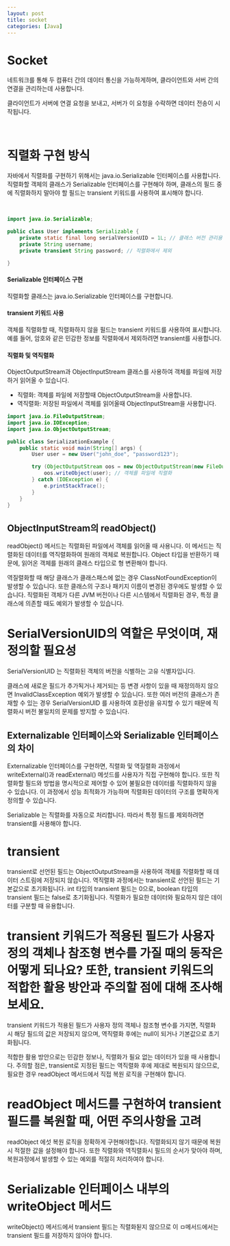 ```yaml
---
layout: post
title: socket
categories: [Java]
---
```



# Socket
네트워크를 통해 두 컴퓨터 간의 데이터 통신을 가능하게하며, 클라이언트와 서버 간의 연결을 관리하는데 사용합니다.

클라이언트가 서버에 연결 요청을 보내고, 서버가 이 요청을 수락하면 데이터 전송이 시작됩니다.



<br>


# 직렬화 구현 방식
자바에서 직렬화를 구현하기 위해서는 java.io.Serializable 인터페이스를 사용합니다. 
직렬화할 객체의 클래스가 Serializable 인터페이스를 구현해야 하며, 클래스의 필드 중에 직렬화하지 말아야 할 필드는 transient 키워드를 사용하여 표시해야 합니다.


<br>


```java
import java.io.Serializable;

public class User implements Serializable {
    private static final long serialVersionUID = 1L; // 클래스 버전 관리용
    private String username;
    private transient String password; // 직렬화에서 제외

}

```
#### Serializable 인터페이스 구현
직렬화할 클래스는 java.io.Serializable 인터페이스를 구현합니다.

#### transient 키워드 사용
객체를 직렬화할 때, 직렬화하지 않을 필드는 transient 키워드를 사용하여 표시합니다. 
예를 들어, 암호와 같은 민감한 정보를 직렬화에서 제외하려면 transient를 사용합니다.

#### 직렬화 및 역직렬화
ObjectOutputStream과 ObjectInputStream 클래스를 사용하여 객체를 파일에 저장하거 읽어올 수 있습니다.
- 직렬화: 객체를 파일에 저장할때 ObjectOutputStream을 사용합니다.
- 역직렬화: 저장된 파일에서 객체를 읽어올때 ObjectInputStream을 사용합니다.


```java
import java.io.FileOutputStream;
import java.io.IOException;
import java.io.ObjectOutputStream;

public class SerializationExample {
    public static void main(String[] args) {
        User user = new User("john_doe", "password123");

        try (ObjectOutputStream oos = new ObjectOutputStream(new FileOutputStream("user.ser"))) {
            oos.writeObject(user); // 객체를 파일에 직렬화
        } catch (IOException e) {
            e.printStackTrace();
        }
    }
}
```


## ObjectInputStream의 readObject()
readObject() 메서드는 직렬화된 파일에서 객체를 읽어올 때 사용니다. 이 메서드는 직렬화된 데이터를 역직렬화하여 원래의 객체로 복원합니다.
Object 타입을 반환하기 때문에, 읽어온 객체를 원래의 클래스 타입으로 형 변환해야 합니다.

역질렬화할 때 해당 클래스가 클래스패스에 없는 경우 ClassNotFoundException이 발생할 수 있습니다.
또한 클래스의 구조나 패키지 이름이 변경된 경우에도 발생할 수 있습니다.
직렬화된 객체가 다른 JVM 버전이나 다른 시스템에서 직렬화된 경우, 특정 클래스에 의존할 때도 예외가 발생할 수 있습니다.


# SerialVersionUID의 역할은 무엇이며, 재정의할 필요성
SerialVersionUID 는 직렬화된 객체의 버전을 식별하는 고유 식별자입니다.

클래스에 새로운 필드가 추가됙거나 제거되는 등 변경 사항이 있을 때 재정의하지 않으면 InvalidClassException 예외가 발생할 수 있습니다.
또한 여러 버전의 클래스가 존재할 수 있는 경우 SerialVersionUID 를 사용하여 호환성을 유지할 수 있기 때문에 직렬화시 버전 불일치의 문제를 방지할 수 있습니다.


## Externalizable 인터페이스와 Serializable 인터페이스의 차이
Externalizable 인터페이스를 구현하면, 직렬화 및 역질렬화 과정에서 writeExternal()과 readExternal() 메섯드를 사용자가 직접 구현해야 합니다.
또한 직렬화할 필드와 방법을 명시적으로 제어할 수 있어 불필요한 데이터를 직렬화하지 않을 수 있습니다.
이 과정에서 성능 최적화가 가능하며 직렬화된 데이터의 구조를 명확하게 정의할 수 있습니다.

Serializable 는 직렬화를 자동으로 처리합니다. 따라서 특정 필드를 제외하려면 transient를 사용해야 합니다.


# transient
transient로 선언된 필드는 ObjectOutputStream을 사용하여 객체를 직렬화할 때 데이터 스트림에 저장되지 않습니다.
역직렬화 과정에서는 transient로 선언된 필드는 기본값으로 초기화됩니다. 
int 타입의 transient 필드는 0으로, boolean 타입의 transient 필드는 false로 초기화됩니다.
직렬화가 필요한 데이터와 필요하지 않은 데이터를 구분할 때 유용합니다. 



# transient 키워드가 적용된 필드가 사용자 정의 객체나 참조형 변수를 가질 때의 동작은 어떻게 되나요? 또한, transient 키워드의 적합한 활용 방안과 주의할 점에 대해 조사해보세요.
transient 키워드가 적용된 필드가 사용자 정의 객체나 참조형 변수를 가지면, 직렬화 시 해당 필드의 값은 저장되지 않으며, 역직렬화 후에는 null이 되거나 기본값으로 초기화됩니다.

적합한 활용 방안으로는 민감한 정보나, 직렬화가 필요 없는 데이터가 있을 때 사용합니다. 
주의할 점은, transient로 지정된 필드는 역직렬화 후에 제대로 복원되지 않으므로, 필요한 경우 readObject 메서드에서 직접 복원 로직을 구현해야 합니다.


# readObject 메서드를 구현하여 transient 필드를 복원할 때, 어떤 주의사항을 고려
readObject 에섯 복원 로직을 정확하게 구현해야합니다. 직렬화되지 않기 때문에 복원시 적절한 값을 설정해야 합니다.
또한 직렬화와 역직렬화시 필드의 순서가 맞아야 하며, 복원과정에서 발생할 수 있는 예외를 적절히 처리하여야 합니다.

# Serializable 인터페이스 내부의 writeObject 메서드
writeObject() 메서드에서 transient 필드는 직렬화됟지 않으므로 이 ㅁ메서드에서는 transient 필드를 저장하지 않아야 합니다.